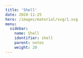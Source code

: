 ```yaml
---
title: 'Shell'
date: 2020-11-25
hero: /images/material/svg/1.svg
menu:
  sidebar:
    name: Shell
    identifier: shell
    parent: notes
    weight: 20
---
```

